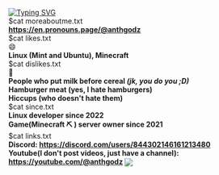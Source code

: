 <a href="https://git.io/typing-svg"><img src="https://readme-typing-svg.demolab.com?font=&duration=4000&pause=1000&background=FFB4095D&center=true&vCenter=true&repeat=false&random=false&width=435&lines=Hello+there%2C+I'm+Anth;I+make+stuff+usually+in+Skript;Skript+is+a+plugin+for+minecraft" alt="Typing SVG" /></a>
<br>
$cat moreaboutme.txt  
**https://en.pronouns.page/@anthgodz**  
$cat likes.txt  
😄  
**Linux (Mint and Ubuntu), Minecraft**  
$cat dislikes.txt  
🤮  
**People who put milk before cereal _(jk, you do you ;D)_**  
**Hamburger meat (yes, I hate hamburgers)**  
**Hiccups (who doesn't hate them)**  
$cat since.txt  
**Linux developer since 2022**  
**Game(Minecraft ⛏ ) server owner since 2021**  
$cat links.txt  
**Discord: https://discord.com/users/844302146161213480**  
**Youtube(I don't post videos, just have a channel): https://youtube.com/@anthgodz**
<img align="center" src="https://github-readme-stats.vercel.app/api?username=anthgodz&theme=algolia">
